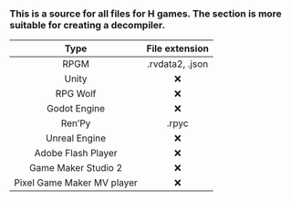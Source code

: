 ### This is a source for all files for H games. The section is more suitable for creating a decompiler.

|     Type      |   File extension   |   
| :---: | :---: |
| RPGM  |  .rvdata2, .json |
| Unity  | ❌  | 
|  RPG Wolf  | ❌  | 
| Godot Engine  | ❌  | 
| Ren’Py  | .rpyc  | 
| Unreal Engine  | ❌  | 
| Adobe Flash Player  | ❌  | 
| Game Maker Studio 2  | ❌  | 
| Pixel Game Maker MV player  | ❌  | 
